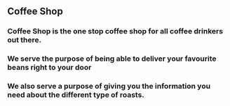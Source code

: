 ## Coffee Shop

### Coffee Shop is the one stop coffee shop for all coffee drinkers out there.
### We serve the purpose of being able to deliver your favourite beans right to your door
### We also serve a purpose of giving you the information you need about the different type of roasts. 